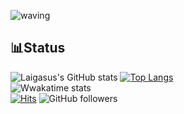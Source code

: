 ![waving](https://capsule-render.vercel.app/api?type=waving&height=200&text=^O^&fontAlign=80&fontAlignY=40&color=gradient)

## 📊Status

![Laigasus's GitHub stats](https://github-readme-stats.vercel.app/api?username=laigasus&show_icons=true&theme=tokyonight)
[![Top Langs](https://github-readme-stats.vercel.app/api/top-langs/?username=laigasus&layout=compact&theme=tokyonight)](https://github.com/laigasus/github-readme-stats)<br>
![Wwakatime stats](https://github-readme-stats-taupe-two.vercel.app/api/wakatime?username=laigasus&hide_title=true&hide_border=true&langs_count=5&theme=tokyonight)<br>
[![Hits](https://hits.seeyoufarm.com/api/count/incr/badge.svg?url=https%3A%2F%2Fgithub.com%2Flaigasus&count_bg=%2379C83D&title_bg=%23555555&icon=&icon_color=%23E7E7E7&title=Visited&edge_flat=false)](https://hits.seeyoufarm.com)
![GitHub followers](https://img.shields.io/github/followers/laigasus?style=social)

<!--
## Stack

### Web
<div>
  <img src="https://github.com/tomchen/stack-icons/blob/master/logos/javascript.svg" alt="JavaScript" width="40px" height="40px" margin="5px">
  <img src="https://github.com/tomchen/stack-icons/blob/master/logos/css-3.svg" alt="CSS3" width="40px" height="40px"  margin="5px">
  <img src="https://github.com/tomchen/stack-icons/blob/master/logos/html-5.svg" alt="HTML5" width="40px" height="40px"  margin="5px">
  <img src="https://github.com/tomchen/stack-icons/blob/master/logos/java.svg" alt="Java" width="40px" height="40px"  margin="5px">
  <img src="https://github.com/tomchen/stack-icons/blob/master/logos/spring.svg" alt="Spring" width="40px" height="40px"  margin="5px">
  <img src="https://github.com/tomchen/stack-icons/blob/master/logos/flask.svg" alt="Flask" width="40px" height="40px"  margin="5px">
  <img src="https://github.com/tomchen/stack-icons/blob/master/logos/python.svg" alt="Python" width="40px" height="40px"  margin="5px">
  <img src="https://github.com/tomchen/stack-icons/blob/master/logos/heroku-icon.svg" alt="Heroku" width="40px" height="40px"  margin="5px">
</div>

### App
<div>
  <img src="https://github.com/tomchen/stack-icons/blob/master/logos/android-icon.svg" alt="Android" width="40px" height="40px" margin="5px">
  <img src="https://github.com/tomchen/stack-icons/blob/master/logos/kotlin.svg" alt="Kotlin" width="40px" height="40px" margin="5px">
  <img src="https://github.com/tomchen/stack-icons/blob/master/logos/java.svg" alt="Java" width="40px" height="40px" margin="5px">
</div>

### Server
<div>
  <img src="https://github.com/tomchen/stack-icons/blob/master/logos/aws.svg" alt="AWS" width="40px" height="40px" margin="5px">
  <img src="https://github.com/tomchen/stack-icons/blob/master/logos/google-cloud.svg" alt="Google Cloud Platform" width="40px" height="40px" margin="5px">
  <img src="https://github.com/tomchen/stack-icons/blob/master/logos/oracle.svg" alt="Oracle" width="40px" height="40px" margin="5px">
  <img src="https://github.com/tomchen/stack-icons/blob/master/logos/mysql.svg" alt="MySQL" width="40px" height="40px" margin="5px">
</div>

### M.L
<div>
  <img src="https://github.com/tomchen/stack-icons/blob/master/logos/pytorch.svg" alt="PyTorch" width="40px" height="40px" margin="5px">
  <img src="https://github.com/tomchen/stack-icons/blob/master/logos/jupyter.svg" alt="Jupyter" width="40px" height="40px" margin="5px">
</div>

### Embeded
<div>
  <img src="https://github.com/tomchen/stack-icons/blob/master/logos/c.svg" alt="C" width="40px" height="40px" margin="5px">
  <img src="https://cdn.svgporn.com/logos/terminal.svg" alt="Linux Shell" width="40px" height="40px" margin="5px">
  <img src="https://github.com/tomchen/stack-icons/blob/master/logos/raspberry-pi.svg" alt="Raspberry-pi" width="40px" height="40px" margin="5px">
  <img src="https://github.com/tomchen/stack-icons/blob/master/logos/arduino.svg" alt="Arduino" width="40px" height="40px" margin="5px">
</div>
  
### Environment
<div>
  <img src="https://cdn.svgporn.com/logos/microsoft-windows.svg" alt="Windows" width="40px" height="40px" margin="5px">
  <img src="https://cdn.svgporn.com/logos/ubuntu.svg" alt="Ubuntu" width="40px" height="40px" margin="5px">
  <img src="https://cdn.svgporn.com/logos/centos-icon.svg" alt="CentOS" width="40px" height="40px" margin="5px"> 
</div>

-->
